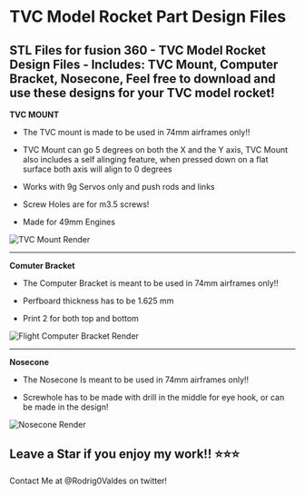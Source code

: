 # TVC Model Rocket Part Design Files
STL Files for fusion 360 - TVC Model Rocket Design Files - Includes: TVC Mount, Computer Bracket, Nosecone, 
Feel free to download and use these designs for your TVC model rocket!
--------------------------------------------------------------------------------------------------------------
**TVC MOUNT**

- The TVC mount is made to be used in 74mm airframes only!!

- TVC Mount can go 5 degrees on both the X and the Y axis, TVC Mount also includes a self alinging feature, when pressed down on a flat surface both axis will align to 0 degrees

- Works with 9g Servos only and push rods and links

- Screw Holes are for m3.5 screws!

- Made for 49mm Engines

![TVC Mount Render](https://user-images.githubusercontent.com/110515940/184067739-5f6a1ec0-3295-4fe7-8c9d-e6f4df8ecc63.png)

--------------------------------------------------------------------------------------------------------------

**Comuter Bracket** 

- The Computer Bracket is meant to be used in 74mm airframes only!!

- Perfboard thickness has to be 1.625 mm

- Print 2 for both top and bottom

![Flight Computer Bracket Render](https://user-images.githubusercontent.com/110515940/184067800-c70b0101-0cad-4aec-ae4c-f7f31fe85c98.png)

--------------------------------------------------------------------------------------------------------------

**Nosecone**

- The Nosecone Is meant to be used in 74mm airframes only!!

- Screwhole has to be made with drill in the middle for eye hook, or can be made in the design!

![Nosecone Render](https://user-images.githubusercontent.com/110515940/184067823-d128f088-7cbd-46a5-8095-8d33d9fae12f.png)

Leave a Star if you enjoy my work!! ⭐⭐⭐
-------------------------------------------------------------------------------------------------------------

Contact Me at @Rodrig0Valdes on twitter!
